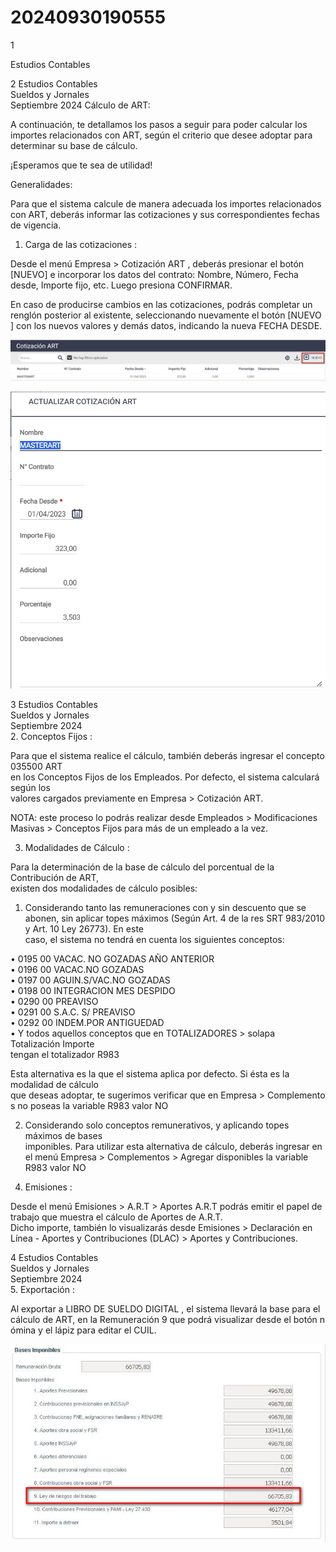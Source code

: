 # 20240930190555

 1 
 
  
Estudios Contables  


 
 
 
 2 Estudios Contables  
Sueldos y Jornales  
Septiembre  2024  Cálculo de ART:  
 
A continuación, te detallamos los pasos a seguir para poder calcular los importes 
relacionados con ART, según el criterio que desee adoptar para determinar su base de 
cálculo.  
 
¡Esperamos que te sea de utilidad!  
 
Generalidades:  
 
Para que el sistema calcule de manera adecuada los importes relacionados con ART, 
deberás informar las cotizaciones y sus correspondientes fechas de vigencia.  
 
1. Carga de las cotizaciones : 
 
Desde el menú Empresa > Cotización ART , deberás presionar el botón [NUEVO] e 
incorporar los datos del contrato: Nombre, Número, Fecha desde, Importe fijo, etc. 
Luego presiona CONFIRMAR.  
 
 
 
 
En caso de producirse cambios en las cotizaciones, podrás completar un renglón 
posterior  al existente, seleccionando nuevamente el botón [NUEVO ] con los nuevos 
valores y demás datos, indicando la nueva FECHA DESDE.  
 


![Image 1 from page 1](images/image_1_1.png)

![Image 2 from page 1](images/image_1_2.png)

 
 
 
 3 Estudios Contables  
Sueldos y Jornales  
Septiembre  2024   
2. Conceptos Fijos : 
 
Para que el sistema realice el cálculo, también deberás ingresar el concepto 035500 ART  
en los Conceptos Fijos de los Empleados. Por defecto, el sistema calculará según los  
valores cargados previamente en Empresa > Cotización ART.  
 
NOTA:  este proceso lo podrás realizar desde Empleados > Modificaciones Masivas  > 
Conceptos Fijos  para más de un empleado a la vez.  
 
3. Modalidades de Cálculo : 
 
Para la determinación de la base de cálculo del porcentual de la Contribución de ART,  
existen dos modalidades de cálculo posibles:  
 
1) Considerando tanto las remuneraciones con y sin descuento que se abonen, sin 
aplicar  topes máximos (Según Art. 4 de la res SRT 983/2010 y Art. 10 Ley 26773). En este  
caso, el sistema no tendrá en cuenta los siguientes conceptos:  
 
• 0195 00 VACAC. NO GOZADAS AÑO ANTERIOR  
• 0196 00 VACAC.NO GOZADAS  
• 0197 00 AGUIN.S/VAC.NO GOZADAS  
• 0198 00 INTEGRACION MES DESPIDO  
• 0290 00 PREAVISO  
• 0291 00 S.A.C. S/ PREAVISO  
• 0292 00 INDEM.POR ANTIGUEDAD  
• Y todos aquellos conceptos que en TOTALIZADORES > solapa Totalización Importe  
tengan el totalizador R983  
 
Esta alternativa es la que el sistema aplica por defecto. Si ésta es la modalidad de cálculo  
que deseas adoptar, te sugerimos verificar que en Empresa > Complemento s no poseas 
la variable  R983 valor  NO 
 
2) Considerando solo conceptos remunerativos, y aplicando topes máximos de bases  
imponibles. Para utilizar esta alternativa de cálculo, deberás ingresar en el menú 
Empresa  > Complementos > Agregar disponibles  la variable R983 valor NO  
 
4. Emisiones : 
 
Desde el menú Emisiones > A.R.T > Aportes A.R.T  podrás emitir el papel de trabajo  que 
muestra el cálculo de Aportes de A.R.T.  
Dicho importe, también lo visualizarás  desde Emisiones > Declaración en Línea - Aportes 
y Contribuciones (DLAC) > Aportes y Contribuciones.  

 
 
 
 4 Estudios Contables  
Sueldos y Jornales  
Septiembre  2024   
5. Exportación : 
 
Al exportar a LIBRO DE SUELDO DIGITAL , el sistema llevará la base para el cálculo de 
ART, en la Remuneración 9 que podrá visualizar desde el botón n ómina  y el lápiz para 
editar el CUIL.   
 
 
 
 
 
 


![Image 1 from page 3](images/image_3_1.png)

